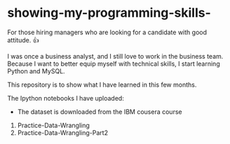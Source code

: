 # showing-my-programming-skills-
For those hiring managers who are looking for a candidate with good attitude. :+1:

I was once a business analyst, and I still love to work in the business team. Because I want to better equip myself with technical skills, I start learning Python and MySQL.  

This repository is to show what I have learned in this few months.   

The Ipython notebooks I have uploaded:  
- The dataset is downloaded from the IBM cousera course
1. Practice-Data-Wrangling 
2. Practice-Data-Wrangling-Part2
